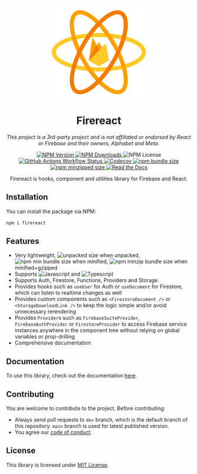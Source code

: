 <p align="center"><img src="assets/brand/logo.svg" width="256" /></p>

<h1 align="center">Firereact</h1>

<p align="center"><em>This project is a 3rd-party project and is not affiliated or endorsed by React or Firebase and their owners, Alphabet and Meta.</em></p>

<p align="center">
    <a href="https://www.npmjs.com/package/firereact">
        <img src="https://img.shields.io/npm/v/firereact?style=flat-square&amp;logo=npm&amp;logoColor=white" alt="NPM Version" />
    </a>
    <a href="https://www.npmjs.com/package/firereact">
        <img alt="NPM Downloads" src="https://img.shields.io/npm/dw/firereact" />
    </a>
    <img src="https://img.shields.io/npm/l/firereact?style=flat-square&amp;logo=npm&amp;logoColor=white" alt="NPM License" />
    <a href="https://github.com/erayerdin/firereact/actions">
        <img src="https://img.shields.io/github/actions/workflow/status/erayerdin/firereact/check.yaml?branch=main&amp;style=flat-square&amp;logo=github&amp;logoColor=white&amp;label=check" alt="GitHub Actions Workflow Status" />
    </a>
    <a href="https://app.codecov.io/gh/erayerdin/firereact">
        <img src="https://img.shields.io/codecov/c/github/erayerdin/firereact?token=Nw2dQOJfbC&amp;style=flat-square&amp;logo=codecov&amp;logoColor=white" alt="Codecov" />
    </a>
    <a href="https://bundlephobia.com/package/firereact@latest">
        <img alt="npm bundle size" src="https://img.shields.io/bundlephobia/min/firereact?style=flat-square&logo=bundlephobia&logoColor=white" />
    </a>
    <a href="https://bundlephobia.com/package/firereact@latest">
        <img alt="npm minzipped size" src="https://img.shields.io/bundlephobia/minzip/firereact?style=flat-square&logo=bundlephobia&logoColor=white" />
    </a>
    <a href="http://firereact.erayerdin.com/">
        <img src="https://img.shields.io/readthedocs/firereact?style=flat-square&amp;logo=readthedocs&amp;logoColor=white" alt="Read the Docs" />
    </a>
</p>

<p align="center">Firereact is hooks, component and utilities library for Firebase and React.</p>

## Installation

You can install the package via NPM:

```bash
npm i firereact
```

## Features

 - Very lightweight, ![unpacked size](https://img.shields.io/badge/dynamic/json?url=https%3A%2F%2Fregistry.npmjs.org%2Ffirereact%2Flatest&query=%24.dist.unpackedSize&suffix=%20bytes&style=flat-square&label=%20)
 when unpacked, ![npm min bundle size](https://img.shields.io/bundlephobia/min/firereact?style=flat-square&label=%20) when minified, ![npm minzip bundle size](https://img.shields.io/bundlephobia/minzip/firereact?style=flat-square&label=%20) when minified+gzipped
 - Supports ![Javascript](https://img.shields.io/badge/__-javascript-f7df1e?style=flat-square&logo=javascript&logoColor=white) and ![Typescript](https://img.shields.io/badge/__-typescript-3178c6?style=flat-square&logo=javascript&logoColor=white)
 - Supports Auth, Firestore, Functions, Providers and Storage.
 - Provides hooks such as `useUser` for Auth or `useDocument` for Firestore, which can listen to realtime changes as well
 - Provides custom components such as `<FirestoreDocument />` or `<StorageDownloadLink />` to keep the logic simple and/or avoid unnecessary rerendering
 - Provides `Provider`s such as `FirebaseSuiteProvider`, `FirebaseAuthProvider` or `FirestoreProvider` to access Firebase service instances anywhere in the component tree without relying on global variables or prop-drilling
 - Comprehensive documentation

## Documentation

To use this library, check out the documentation [here](https://firereact.erayerdin.com/).

## Contributing

You are welcome to contribute to the project. Before contributing:

 - Always send pull requests to `dev` branch, which is the default branch of this repository. `main` branch is used for latest published version.
 - You agree our [code of conduct](CODE_OF_CONDUCT.md).

## License

This library is licensed under [MIT License](https://www.tldrlegal.com/license/mit-license#w-tabs-0-data-w-pane-1).